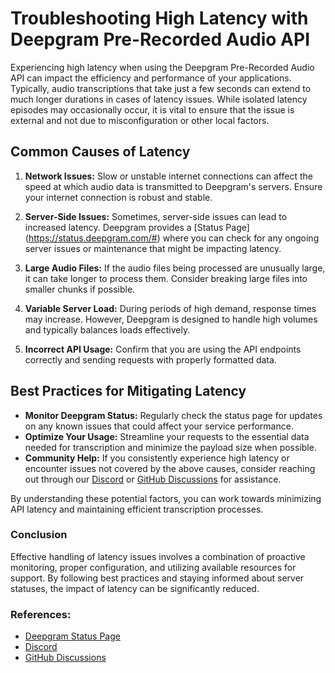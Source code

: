 # Troubleshooting High Latency with Deepgram Pre-Recorded Audio API

Experiencing high latency when using the Deepgram Pre-Recorded Audio API can impact the efficiency and performance of your applications. Typically, audio transcriptions that take just a few seconds can extend to much longer durations in cases of latency issues. While isolated latency episodes may occasionally occur, it is vital to ensure that the issue is external and not due to misconfiguration or other local factors.

## Common Causes of Latency

1. **Network Issues:** Slow or unstable internet connections can affect the speed at which audio data is transmitted to Deepgram's servers. Ensure your internet connection is robust and stable.

2. **Server-Side Issues:** Sometimes, server-side issues can lead to increased latency. Deepgram provides a [Status Page] (https://status.deepgram.com/#) where you can check for any ongoing server issues or maintenance that might be impacting latency.

3. **Large Audio Files:** If the audio files being processed are unusually large, it can take longer to process them. Consider breaking large files into smaller chunks if possible.

4. **Variable Server Load:** During periods of high demand, response times may increase. However, Deepgram is designed to handle high volumes and typically balances loads effectively.

5. **Incorrect API Usage:** Confirm that you are using the API endpoints correctly and sending requests with properly formatted data.

## Best Practices for Mitigating Latency

- **Monitor Deepgram Status:** Regularly check the status page for updates on any known issues that could affect your service performance.
- **Optimize Your Usage:** Streamline your requests to the essential data needed for transcription and minimize the payload size when possible.
- **Community Help:** If you consistently experience high latency or encounter issues not covered by the above causes, consider reaching out through our [Discord](https://discord.gg/deepgram) or [GitHub Discussions](https://github.com/orgs/deepgram/discussions) for assistance.


By understanding these potential factors, you can work towards minimizing API latency and maintaining efficient transcription processes. 

### Conclusion

Effective handling of latency issues involves a combination of proactive monitoring, proper configuration, and utilizing available resources for support. By following best practices and staying informed about server statuses, the impact of latency can be significantly reduced.


### References:
- [Deepgram Status Page](https://status.deepgram.com/#)
- [Discord](https://discord.gg/deepgram)
- [GitHub Discussions](https://github.com/orgs/deepgram/discussions)